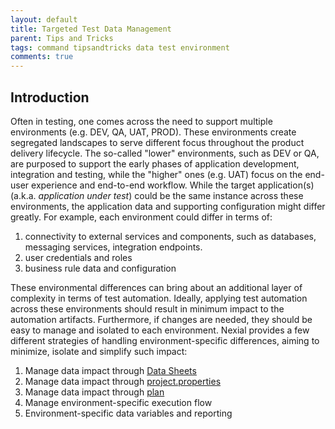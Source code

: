 ```yaml
---
layout: default
title: Targeted Test Data Management
parent: Tips and Tricks
tags: command tipsandtricks data test environment
comments: true
---
```


## Introduction
Often in testing, one comes across the need to support multiple environments (e.g. DEV, QA, UAT, PROD). These 
environments create segregated landscapes to serve different focus throughout the product delivery lifecycle. The
so-called "lower" environments, such as DEV or QA, are purposed to support the early phases of application development, 
integration and testing, while the "higher" ones (e.g. UAT) focus on the end-user experience and end-to-end workflow.
While the target application(s) (a.k.a. _application under test_) could be the same instance across these environments,
the application data and supporting configuration might differ greatly. For example, each environment could differ in
terms of:
1. connectivity to external services and components, such as databases, messaging services, integration endpoints.
2. user credentials and roles
3. business rule data and configuration

These environmental differences can bring about an additional layer of complexity in terms of test automation. Ideally,
applying test automation across these environments should result in minimum impact to the automation artifacts. 
Furthermore, if changes are needed, they should be easy to manage and isolated to each environment. Nexial provides a
few different strategies of handling environment-specific differences, aiming to minimize, isolate and simplify such
impact:
1. Manage data impact through [Data Sheets](../userguide/UnderstandingExcelTemplates#anatomy-of-a-nexial-data-file)
2. Manage data impact through [project.properties](../userguide/UnderstandingProjectStructure#artifactprojectproperties)
3. Manage data impact through [plan](../userguide/UnderstandingExcelTemplates#anatomy-of-a-nexial-test-plan)
4. Manage environment-specific execution flow
5. Environment-specific data variables and reporting


